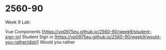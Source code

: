 # 2560-90
Week 9 Lab:

Vue Components
[https://yp0975eu.github.io/2560-90/week9/student-sign-in] Student Sign in
[https://yp0975eu.github.io/2560-90/week9/would-you-rather/dist/] Would you rather